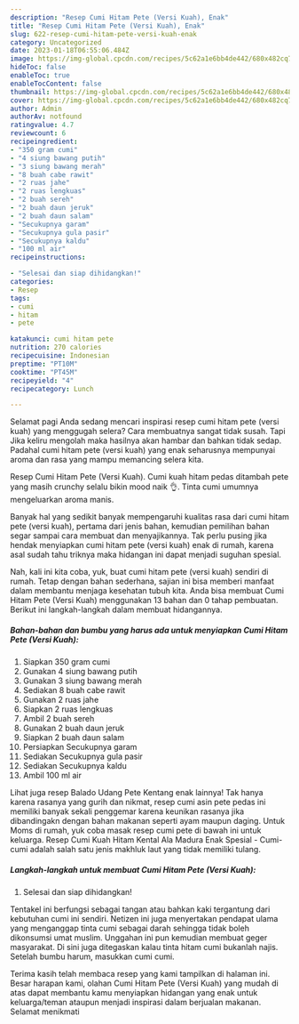 ```yaml
---
description: "Resep Cumi Hitam Pete (Versi Kuah), Enak"
title: "Resep Cumi Hitam Pete (Versi Kuah), Enak"
slug: 622-resep-cumi-hitam-pete-versi-kuah-enak
category: Uncategorized
date: 2023-01-18T06:55:06.484Z
image: https://img-global.cpcdn.com/recipes/5c62a1e6bb4de442/680x482cq70/cumi-hitam-pete-versi-kuah-foto-resep-utama.jpg
hideToc: false
enableToc: true
enableTocContent: false
thumbnail: https://img-global.cpcdn.com/recipes/5c62a1e6bb4de442/680x482cq70/cumi-hitam-pete-versi-kuah-foto-resep-utama.jpg
cover: https://img-global.cpcdn.com/recipes/5c62a1e6bb4de442/680x482cq70/cumi-hitam-pete-versi-kuah-foto-resep-utama.jpg
author: Admin
authorAv: notfound
ratingvalue: 4.7
reviewcount: 6
recipeingredient:
- "350 gram cumi"
- "4 siung bawang putih"
- "3 siung bawang merah"
- "8 buah cabe rawit"
- "2 ruas jahe"
- "2 ruas lengkuas"
- "2 buah sereh"
- "2 buah daun jeruk"
- "2 buah daun salam"
- "Secukupnya garam"
- "Secukupnya gula pasir"
- "Secukupnya kaldu"
- "100 ml air"
recipeinstructions:

- "Selesai dan siap dihidangkan!"
categories:
- Resep
tags:
- cumi
- hitam
- pete

katakunci: cumi hitam pete 
nutrition: 270 calories
recipecuisine: Indonesian
preptime: "PT10M"
cooktime: "PT45M"
recipeyield: "4"
recipecategory: Lunch

---
```



Selamat pagi Anda sedang mencari inspirasi resep cumi hitam pete (versi kuah) yang menggugah selera? Cara membuatnya sangat tidak susah. Tapi Jika keliru mengolah maka hasilnya akan hambar dan bahkan tidak sedap. Padahal cumi hitam pete (versi kuah) yang enak seharusnya mempunyai aroma dan rasa yang mampu memancing selera kita.


Resep Cumi Hitam Pete (Versi Kuah). Cumi kuah hitam pedas ditambah pete yang masih crunchy selalu bikin mood naik 👌. Tinta cumi umumnya mengeluarkan aroma manis.

Banyak hal yang sedikit banyak mempengaruhi kualitas rasa dari cumi hitam pete (versi kuah), pertama dari jenis bahan, kemudian pemilihan bahan segar sampai cara membuat dan menyajikannya. Tak perlu pusing jika hendak menyiapkan cumi hitam pete (versi kuah) enak di rumah, karena asal sudah tahu triknya maka hidangan ini dapat menjadi suguhan spesial.


Nah, kali ini kita coba, yuk, buat cumi hitam pete (versi kuah) sendiri di rumah. Tetap dengan bahan sederhana, sajian ini bisa memberi manfaat dalam membantu menjaga kesehatan tubuh kita. Anda bisa membuat Cumi Hitam Pete (Versi Kuah) menggunakan 13 bahan dan 0 tahap pembuatan. Berikut ini langkah-langkah dalam membuat hidangannya.

<!--inarticleads1-->

##### Bahan-bahan dan bumbu yang harus ada untuk menyiapkan Cumi Hitam Pete (Versi Kuah):

1. Siapkan 350 gram cumi
1. Gunakan 4 siung bawang putih
1. Gunakan 3 siung bawang merah
1. Sediakan 8 buah cabe rawit
1. Gunakan 2 ruas jahe
1. Siapkan 2 ruas lengkuas
1. Ambil 2 buah sereh
1. Gunakan 2 buah daun jeruk
1. Siapkan 2 buah daun salam
1. Persiapkan Secukupnya garam
1. Sediakan Secukupnya gula pasir
1. Sediakan Secukupnya kaldu
1. Ambil 100 ml air


Lihat juga resep Balado Udang Pete Kentang enak lainnya! Tak hanya karena rasanya yang gurih dan nikmat, resep cumi asin pete pedas ini memiliki banyak sekali penggemar karena keunikan rasanya jika dibandingakn dengan bahan makanan seperti ayam maupun daging. Untuk Moms di rumah, yuk coba masak resep cumi pete di bawah ini untuk keluarga. Resep Cumi Kuah Hitam Kental Ala Madura Enak Spesial - Cumi-cumi adalah salah satu jenis makhluk laut yang tidak memiliki tulang. 

<!--inarticleads2-->

##### Langkah-langkah untuk membuat Cumi Hitam Pete (Versi Kuah):


1. Selesai dan siap dihidangkan!

Tentakel ini berfungsi sebagai tangan atau bahkan kaki tergantung dari kebutuhan cumi ini sendiri. Netizen ini juga menyertakan pendapat ulama yang menganggap tinta cumi sebagai darah sehingga tidak boleh dikonsumsi umat muslim. Unggahan ini pun kemudian membuat geger masyarakat. Di sini juga ditegaskan kalau tinta hitam cumi bukanlah najis. Setelah bumbu harum, masukkan cumi cumi. 

Terima kasih telah membaca resep yang kami tampilkan di halaman ini. Besar harapan kami, olahan Cumi Hitam Pete (Versi Kuah) yang mudah di atas dapat membantu kamu menyiapkan hidangan yang enak untuk keluarga/teman ataupun menjadi inspirasi dalam berjualan makanan. Selamat menikmati
